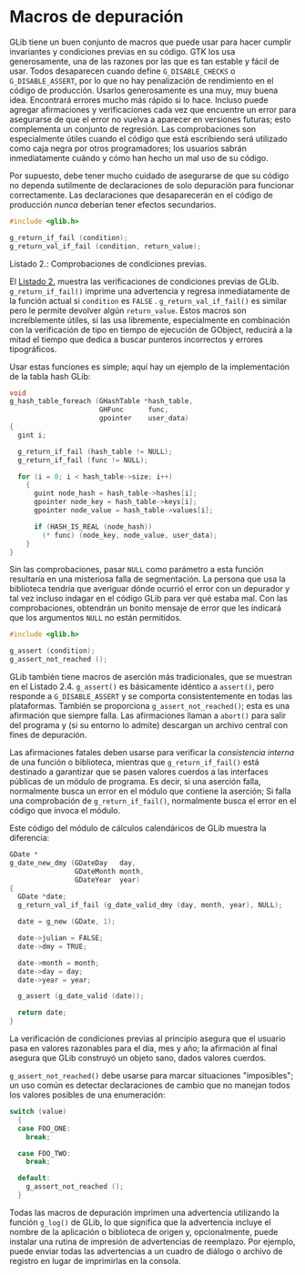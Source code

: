 <script>let listing = 2;</script>

# Macros de depuración

GLib tiene un buen conjunto de macros que puede usar para hacer cumplir invariantes y condiciones previas en su código. GTK los usa generosamente, una de las razones por las que es tan estable y fácil de usar. Todos desaparecen cuando define `G_DISABLE_CHECKS` o `G_DISABLE_ASSERT`, por lo que no hay penalización de rendimiento en el código de producción. Usarlos generosamente es una muy, muy buena idea. Encontrará errores mucho más rápido si lo hace. Incluso puede agregar afirmaciones y verificaciones cada vez que encuentre un error para asegurarse de que el error no vuelva a aparecer en versiones futuras; esto complementa un conjunto de regresión. Las comprobaciones son especialmente útiles cuando el código que está escribiendo será utilizado como caja negra por otros programadores; los usuarios sabrán inmediatamente cuándo y cómo han hecho un mal uso de su código.


Por supuesto, debe tener mucho cuidado de asegurarse de que su código no dependa sutilmente de declaraciones de solo depuración para funcionar correctamente. Las declaraciones que desaparecerán en el código de producción *nunca* deberían tener efectos secundarios.

<a id="glib-precondition"></a>

```c
#include <glib.h>

g_return_if_fail (condition);
g_return_val_if_fail (condition, return_value);
```

<div class="caption">

<p>Listado 2.<script>document.write(listing+=1);</script>: Comprobaciones de condiciones previas.</p>

</div>

El <a href="#glib-precondition">Listado 2.<script>document.write(listing+1);</script></a> muestra las verificaciones de condiciones previas de GLib. `g_return_if_fail()` imprime una advertencia y regresa inmediatamente de la función actual si `condition` es `FALSE` . `g_return_val_if_fail()` es similar pero le permite devolver algún `return_value`. Estos macros son increíblemente útiles, si las usa libremente, especialmente en
combinación con la verificación de tipo en tiempo de ejecución de GObject, reducirá a la mitad el tiempo que dedica a buscar punteros incorrectos y errores
tipográficos.


Usar estas funciones es simple; aquí hay un ejemplo de la implementación de la tabla hash GLib:

```c
void
g_hash_table_foreach (GHashTable *hash_table,
                      GHFunc      func,
                      gpointer    user_data)
{
  gint i;

  g_return_if_fail (hash_table != NULL);
  g_return_if_fail (func != NULL);

  for (i = 0; i < hash_table->size; i++)
    {
      guint node_hash = hash_table->hashes[i];
      gpointer node_key = hash_table->keys[i];
      gpointer node_value = hash_table->values[i];

      if (HASH_IS_REAL (node_hash))
        (* func) (node_key, node_value, user_data);
    }
}
```

Sin las comprobaciones, pasar `NULL` como parámetro a esta función resultaría en una misteriosa falla de segmentación. La persona que usa la biblioteca tendría que averiguar dónde ocurrió el error con un depurador y tal vez incluso indagar en el código GLib para ver qué estaba mal. Con las comprobaciones, obtendrán un bonito mensaje de error que les indicará que los argumentos `NULL` no están permitidos.

```c
#include <glib.h>

g_assert (condition);
g_assert_not_reached ();
```

GLib también tiene macros de aserción más tradicionales, que se muestran en el Listado 2.4. `g_assert()` es básicamente idéntico a `assert()`, pero responde a `G_DISABLE_ASSERT` y se comporta consistentemente en todas las plataformas. También se proporciona `g_assert_not_reached()`; esta es una afirmación que siempre falla. Las afirmaciones llaman a `abort()` para salir del programa y (si su entorno lo admite) descargan un archivo central con fines de depuración.

Las afirmaciones fatales deben usarse para verificar la *consistencia interna* de una función o biblioteca, mientras que `g_return_if_fail()` está destinado a garantizar que se pasen valores cuerdos a las interfaces públicas de un módulo de programa. Es decir, si una aserción falla, normalmente busca un error en el módulo que contiene la aserción; Si falla una comprobación de `g_return_if_fail()`, normalmente busca el error en el código que invoca el módulo.

Este código del módulo de cálculos calendáricos de GLib muestra la diferencia:

```c
GDate *
g_date_new_dmy (GDateDay   day,
                GDateMonth month,
                GDateYear  year)
{
  GDate *date;
  g_return_val_if_fail (g_date_valid_dmy (day, month, year), NULL);

  date = g_new (GDate, 1);

  date->julian = FALSE;
  date->dmy = TRUE;

  date->month = month;
  date->day = day;
  date->year = year;

  g_assert (g_date_valid (date));

  return date;
}
```

La verificación de condiciones previas al principio asegura que el usuario pasa en valores razonables para el día, mes y año; la afirmación al final asegura que GLib construyó un objeto sano, dados valores cuerdos.

`g_assert_not_reached()` debe usarse para marcar situaciones "imposibles"; un uso común es detectar declaraciones de cambio que no manejan todos los valores posibles de una enumeración:

```c
switch (value)
  {
  case FOO_ONE:
    break;

  case FOO_TWO:
    break;

  default:
    g_assert_not_reached ();
  }
```

Todas las macros de depuración imprimen una advertencia utilizando la función `g_log()` de GLib, lo que significa que la advertencia incluye el nombre de la aplicación o biblioteca de origen y, opcionalmente, puede instalar una rutina de impresión de advertencias de reemplazo. Por ejemplo, puede enviar todas las advertencias a un cuadro de diálogo o archivo de registro en lugar de imprimirlas en la consola.